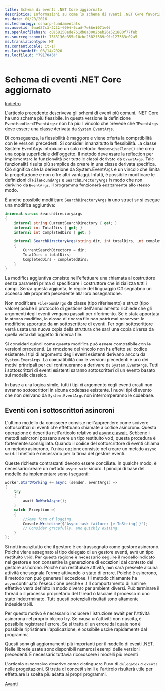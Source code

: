 ```yaml
---
title: Schema di eventi .NET Core aggiornato
description: Informazioni su come lo schema di eventi .NET Core favorisca la flessibilità grazie alla compatibilità con le versioni precedenti e come implementare l'elaborazione sicura di eventi con sottoscrittori asincroni.
ms.date: 06/20/2016
ms.technology: csharp-fundamentals
ms.assetid: 9aa627c3-3222-4094-9ca8-7e88e1071e06
ms.openlocfilehash: c8858158ede761db8a3002beb26e521880f77feb
ms.sourcegitcommit: 7588136e355e10cbc2582f389c90c127363c02a5
ms.translationtype: MT
ms.contentlocale: it-IT
ms.lasthandoff: 03/14/2020
ms.locfileid: "79170436"
---
```

# <a name="the-updated-net-core-event-pattern"></a>Schema di eventi .NET Core aggiornato

[Indietro](event-pattern.md)

L'articolo precedente descriveva gli schemi di eventi più comuni. .NET Core ha uno schema più flessibile. In questa versione la definizione `EventHandler<TEventArgs>` non ha più il vincolo che prevede che `TEventArgs` deve essere una classe derivata da `System.EventArgs`.

Di conseguenza, la flessibilità è maggiore e viene offerta la compatibilità con le versioni precedenti. Si consideri innanzitutto la flessibilità. La classe System.EventArgs introduce un solo metodo: `MemberwiseClone()` che crea una copia superficiale dell'oggetto.
Il metodo deve usare la reflection per implementare la funzionalità per tutte le classi derivate da `EventArgs`. Tale funzionalità risulta più semplice da creare in una classe derivata specifica. Ciò significa che la derivazione da System.EventArgs è un vincolo che limita la progettazione e non offre altri vantaggi.
Infatti, è possibile modificare le definizioni di `FileFoundArgs` e `SearchDirectoryArgs` in modo che non derivino da `EventArgs`.
Il programma funzionerà esattamente allo stesso modo.

È anche possibile modificare `SearchDirectoryArgs` in uno struct se si esegue una modifica aggiuntiva:

```csharp
internal struct SearchDirectoryArgs
{
    internal string CurrentSearchDirectory { get; }
    internal int TotalDirs { get; }
    internal int CompletedDirs { get; }

    internal SearchDirectoryArgs(string dir, int totalDirs, int completedDirs) : this()
    {
        CurrentSearchDirectory = dir;
        TotalDirs = totalDirs;
        CompletedDirs = completedDirs;
    }
}
```

La modifica aggiuntiva consiste nell'effettuare una chiamata al costruttore senza parametri prima di specificare il costruttore che inizializza tutti i campi. Senza questa aggiunta, le regole del linguaggio C# segnalano un accesso alle proprietà precedente alla loro assegnazione.

Non modificare `FileFoundArgs` da classe (tipo riferimento) a struct (tipo valore) poiché il protocollo di gestione dell'annullamento richiede che gli argomenti degli eventi vengano passati per riferimento. Se è stata apportata la stessa modifica, la classe di ricerca file non potrà mai osservare le modifiche apportate da un sottoscrittore di eventi. Per ogni sottoscrittore verrà usata una nuova copia della struttura che sarà una copia diversa da quella vista dall'oggetto di ricerca file.

Si consideri quindi come questa modifica può essere compatibile con le versioni precedenti.
La rimozione del vincolo non ha effetto sul codice esistente. I tipi di argomento degli eventi esistenti derivano ancora da `System.EventArgs`.
La compatibilità con le versioni precedenti è uno dei motivi principali per cui continueranno a derivare da `System.EventArgs`. Tutti i sottoscrittori di eventi esistenti saranno sottoscrittori di un evento basato sul modello classico.

In base a una logica simile, tutti i tipi di argomento degli eventi creati non avranno sottoscrittori in alcuna codebase esistente. I nuovi tipi di evento che non derivano da `System.EventArgs` non interromperanno le codebase.

## <a name="events-with-async-subscribers"></a>Eventi con i sottoscrittori asincroni

L'ultimo modello da conoscere consiste nell'apprendere come scrivere sottoscrittori di eventi che effettuano chiamate a codice asincrono. Questa operazione è descritta nell'articolo relativo ad [async e await](async.md). Sebbene i metodi asincroni possano avere un tipo restituito void, questa procedura è fortemente sconsigliata. Quando il codice del sottoscrittore di eventi chiama un metodo asincrono, l'unica opzione consiste nel creare un metodo `async void`. Il metodo è necessario per la firma del gestore eventi.

Queste richieste contrastanti devono essere conciliate. In qualche modo, è necessario creare un metodo `async void` sicuro. I principi di base del modello da implementare sono i seguenti:

```csharp
worker.StartWorking += async (sender, eventArgs) =>
{
    try
    {
        await DoWorkAsync();
    }
    catch (Exception e)
    {
        //Some form of logging.
        Console.WriteLine($"Async task failure: {e.ToString()}");
        // Consider gracefully, and quickly exiting.
    }
};
```

Si noti innanzitutto che il gestore è contrassegnato come gestore asincrono. Poiché viene assegnato al tipo delegato di un gestore eventi, avrà un tipo restituito void. Per questa ragione è necessario seguire il modello indicato nel gestore e non consentire la generazione di eccezioni dal contesto del gestore asincrono. Poiché non restituisce attività, non sarà presente alcuna attività che segnala l'errore attivando lo stato di errore. Poiché è asincrono, il metodo non può generare l'eccezione. (Il metodo chiamante ha `async`continuato l'esecuzione perché è .) Il comportamento di runtime effettivo verrà definito in modo diverso per ambienti diversi. Può terminare il thread o il processo proprietario del thread o lasciare il processo in uno stato indeterminato. Tutti questi potenziali risultati sono altamente indesiderabili.

Per questo motivo è necessario includere l'istruzione await per l'attività asincrona nel proprio blocco try. Se causa un'attività non riuscita, è possibile registrare l'errore. Se si tratta di un errore dal quale non è possibile ripristinare l'applicazione, è possibile uscire rapidamente dal programma.

Questi sono gli aggiornamenti più importanti per il modello di eventi .NET. Nelle librerie usate sono disponibili numerosi esempi delle versioni precedenti. È necessario tuttavia riconoscere i modelli più recenti.

L'articolo successivo descrive come distinguere l'uso di `delegates` e `events` nelle progettazioni. Si tratta di concetti simili e l'articolo risulterà utile per effettuare la scelta più adatta ai propri programmi.

[Avanti](distinguish-delegates-events.md)

